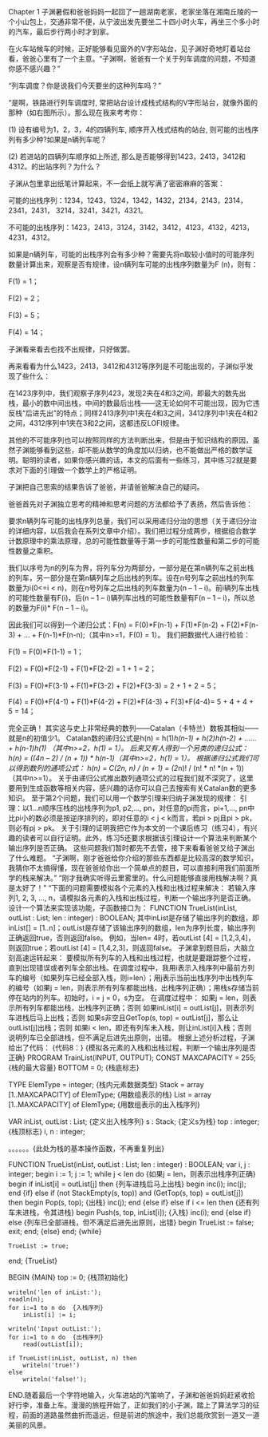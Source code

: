 Chapter 1
子渊暑假和爸爸妈妈一起回了一趟湖南老家，老家坐落在湘南丘陵的一个小山包上，交通非常不便，从宁波出发先要坐二十四小时火车，再坐三个多小时的汽车，最后步行两小时才到家。
       
在火车站候车的时候，正好能够看见窗外的V字形站台，见子渊好奇地盯着站台看，爸爸心里有了一个主意。“子渊啊，爸爸有一个关于列车调度的问题，不知道你感不感兴趣？”

“列车调度？你是说我们今天要坐的这种列车吗？”

“是啊，铁路进行列车调度时, 常把站台设计成栈式结构的V字形站台，就像外面的那种（如右图所示）。那么现在我来考考你：

  (1) 设有编号为1，2，3，4的四辆列车, 顺序开入栈式结构的站台, 则可能的出栈序列有多少种?如果是n辆列车呢？

   (2) 若进站的四辆列车顺序如上所述, 那么是否能够得到1423，2413，3412和4312。的出站序列？为什么？
   
子渊从包里拿出纸笔计算起来，不一会纸上就写满了密密麻麻的答案：

可能的出栈序列：1234，1243，1324，1342，1432，2134，2143，2314，2341，2431， 3214，3241，3421，4321。

不可能的出栈序列：1423，2413，3124，3142，3412，4123，4132，4213，4231，4312。
 
如果是n辆列车，可能的出栈序列会有多少种？需要先将n取较小值时的可能序列数量计算出来，观察是否有规律，设n辆列车可能的出栈序列数量为F (n)，则有：

F(1) = 1；

F(2) = 2；

F(3) = 5；

F(4) = 14；

子渊看来看去也找不出规律，只好做罢。

再来看看为什么1423，2413，3412和4312等序列是不可能出现的，子渊似乎发现了些什么：

在1423序列中，我们观察子序列423，发现2夹在4和3之间，即最大的数先出栈，最小的数中间出栈，中间的数最后出栈——这无论如何不可能出现，因为它违反栈“后进先出”的特点；同样2413序列中1夹在4和3之间，3412序列中1夹在4和2之间，4312序列中1夹在3和2之间，这都违反LOFI规律。

其他的不可能序列也可以按照同样的方法判断出来，但是由于知识结构的原因，虽然子渊能够看到这些，却不能从数学的角度加以归纳，也不能做出严格的数学证明。聪明的读者，如果你感兴趣的话，本文的后面有一些练习，其中练习2就是要求对下面的引理做一个数学上的严格证明。

子渊把自己思索的结果告诉了爸爸，并请爸爸解决自己的疑问。

爸爸首先对子渊独立思考的精神和思考问题的方法都给予了表扬，然后告诉他：

要求n辆列车可能的出栈序列总量，我们可以采用递归分治的思想（关于递归分治的详细内容，以后我会在系列文章中介绍）。我们把过程分成两步，根据组合数学计数原理中的乘法原理，总的可能性数量等于第一步的可能性数量和第二步的可能性数量之乘积。

我们以序号为n的列车为界，将列车分为两部分，一部分是在第n辆列车之前出栈的列车，另一部分是在第n辆列车之后出栈的列车。设在n号列车之前出栈的列车数量为i(0<=i < n)，则在n号列车之后出栈的列车数量为(n – 1 – i)。前i辆列车出栈的可能性数量有F(i)，后(n – 1 – i)辆列车出栈的可能性数量有F(n – 1 – i)，所以总的数量为F(i)* F(n – 1 – i)。

因此我们可以得到一个递归公式：F(n) = F(0)*F(n-1) + F(1)*F(n-2) + F(2)*F(n-3) + ... + F(n-1)*F(n-n);（其中n>=1，F(0) = 1）。
我们把数据代人进行检验：

F(1) = F(0)*F(1-1) = 1；

F(2) = F(0)*F(2-1) + F(1)*F(2-2) = 1 + 1 = 2；

F(3) = F(0)*F(3-1) + F(1)*F(3-2) + F(2)*F(3-3) = 2 + 1 + 2 = 5；

F(4) = F(0)*F(4-1) + F(1)*F(4-2) + F(2)*F(4-3) + F(3)*F(4-4)= 5 + 4 + 4 + 5 = 14；

完全正确！
其实这与史上非常经典的数列——Catalan（卡特兰）数极其相似——就是n的初值少1。
Catalan数的递归公式是h(n) = h(1)*h(n-1) + h(2)*h(n-2) + …… + h(n-1)*h(1) （其中n>=2，h(1) = 1）。
后来又有人得到一个另类的递归公式：h(n) = ((4*n – 2) / (n + 1)) * h(n-1)（其中n>=2，h(1) = 1）。
根据递归公式我们可以得到数列的通项公式：
h(n) = C(2*n, n) / (n + 1) = (2*n)! / (n! * n! *(n + 1)) （其中n>=1）。
关于由递归公式推出数列通项公式的过程我们就不深究了，这里要用到生成函数等相关内容，感兴趣的话你可以自己去搜索有关Catalan数的更多知识。
至于第2个问题，我们可以用一个数学引理来归纳子渊发现的规律：
引理：以1…n顺序压栈的出栈序列为p1, p2,…, pn，对任意的pi而言，pi+1,…, pn中比pi小的数必须是按逆序排列的，即对任意的i < j < k而言，若pi > pj且pi > pk，则必有pj > pk。
关于引理的证明我把它作为本文的一个课后练习（练习4），有兴趣的读者可以自行证明。此外，练习5还要求根据该引理设计一个算法来判断某个输出序列是否正确。
这些问题我们暂时都先不去管，接下来看看爸爸又给子渊出了什么难题。
“子渊啊，刚才爸爸给你介绍的那些东西都是比较高深的数学知识，我猜你不太搞得懂，现在爸爸给你出一个简单点的题目，可以直接利用我们前面所学的栈来解决。”
“刚才我确实听得云里雾里的。什么问题能够直接用栈解决啊？真是太好了！”
“下面的问题需要模拟各个元素的入栈和出栈过程来解决：
若输入序列1, 2, 3, …, n，请模拟各元素的入栈和出栈过程，判断一个输出序列是否正确。设计一个算法来实现该功能，子函数接口为：
FUNCTION TrueList(inList, outList : List; len : integer) : BOOLEAN;
其中inList是存储了输出序列的数组，即inList[] = [1..n]；outList是存储了该输出序列的数组，len为序列长度，输出序列正确返回true，否则返回false。
例如，当len= 4时，若outList [4] = [1,2,3,4]，则返回true；若outList [4] = [1,4,2,3]，则返回false。
子渊拿到题目后，大脑立刻高速运转起来：
要模拟所有列车的入栈和出栈过程，也就是要跟踪整个过程，直到出现错误或者列车全部出栈。在调度过程中，我用i表示入栈序列中最前方列车的编号（如果列车已经全部入栈，则i=len）；用j表示当前出栈序列中出栈列车的编号（如果j = len，则表示所有列车都能出栈，出栈序列正确）；用栈s存储当前停在站内的列车。初始时，i = j = 0，s为空。
在调度过程中：
如果j = len，则表示所有列车都能出栈，出栈序列正确；否则
如果inList[i] = outList[j]，则表示列车进栈后马上出栈；否则
如果s非空且GetTop(s, top) = outList[j]，那么让outList[j]出栈；否则
如果i < len，即还有列车未入栈，则让inList[i]入栈；否则
说明列车已全部进栈，但不满足后进先出原则，出错。
根据上述分析过程，子渊给出了代码：
{代码8：}
{模拟各元素的入栈和出栈过程，判断一个输出序列是否正确}
PROGRAM TrainList(INPUT, OUTPUT);
CONST
    MAXCAPACITY = 255; {栈的最大容量}
    BOTTOM = 0;        {栈底标志}
 
TYPE
    ElemType = integer;  {栈内元素数据类型}
    Stack    = array [1..MAXCAPACITY] of ElemType; {用数组表示的栈}
    List     = array [1..MAXCAPACITY] of ElemType; {用数组表示的出入栈序列}
 
VAR
    inList, outList : List; {定义出入栈序列}
    s    : Stack;       {定义s为栈}
    top  : integer;     {栈顶标志}
    i, n : integer;
 
。。。。。。{此处为栈的基本操作函数，不再重复列出}
 
FUNCTION TrueList(inList, outList : List; len : integer) : BOOLEAN;
var
    i, j : integer;
begin
    i := 1;
    j := 1;
    while j < len do {如果j = len，则表示出栈序列正确}
    begin
        if inList[i] = outList[j] then {列车进栈后马上出栈}
        begin
            inc(i);
            inc(j);
        end {if}
        else if (not StackEmpty(s, top)) and (GetTop(s, top) = outList[j]) then
        begin
            Pop(s, top); {出栈}
            inc(j);
        end {else if}
        else if i <= len then {还有列车未进栈，令其进栈}
        begin
            Push(s, top, inList[i]); {入栈}
            inc(i);
        end {else if}
        else    {列车已全部进栈，但不满足后进先出原则，出错}
        begin
            TrueList := false;
            exit;
        end; {else}
    end; {while}
 
    TrueList := true;
end; {TrueList}
 
BEGIN {MAIN}
    top := 0; {栈顶初始化}
 
    writeln('len of inList:');
    readln(n);
    for i:=1 to n do  {入栈序列}
        inList[i] := i;
   
    writeln('Input outList:');
    for i:=1 to n do  {出栈序列}
        read(outList[i]);
 
    if TrueList(inList, outList, n) then
        writeln('true!')
    else
        writeln('false!');
END.随着最后一个字符地输入，火车进站的汽笛响了，子渊和爸爸妈妈赶紧收拾好行李，准备上车。漫漫的旅程开始了，正如我们的小子渊，踏上了算法学习的征程，前面的道路虽然曲折而遥远，但是前进的旅途中，我们总能欣赏到一道又一道美丽的风景。
